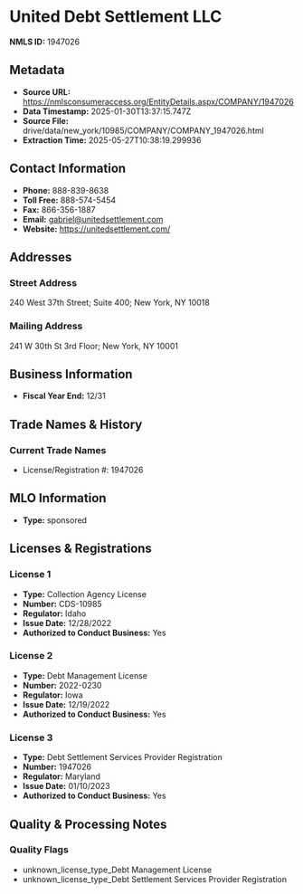 # United Debt Settlement LLC

**NMLS ID:** 1947026

## Metadata
- **Source URL:** https://nmlsconsumeraccess.org/EntityDetails.aspx/COMPANY/1947026
- **Data Timestamp:** 2025-01-30T13:37:15.747Z
- **Source File:** drive/data/new_york/10985/COMPANY/COMPANY_1947026.html
- **Extraction Time:** 2025-05-27T10:38:19.299936

## Contact Information
- **Phone:** 888-839-8638
- **Toll Free:** 888-574-5454
- **Fax:** 866-356-1887
- **Email:** gabriel@unitedsettlement.com
- **Website:** https://unitedsettlement.com/

## Addresses
### Street Address
240 West 37th Street; Suite 400; New York, NY 10018

### Mailing Address
241 W 30th St 3rd Floor; New York, NY 10001

## Business Information
- **Fiscal Year End:** 12/31

## Trade Names & History
### Current Trade Names
- License/Registration #: 1947026

## MLO Information
- **Type:** sponsored

## Licenses & Registrations

### License 1
- **Type:** Collection Agency License
- **Number:** CDS-10985
- **Regulator:** Idaho
- **Issue Date:** 12/28/2022
- **Authorized to Conduct Business:** Yes

### License 2
- **Type:** Debt Management License
- **Number:** 2022-0230
- **Regulator:** Iowa
- **Issue Date:** 12/19/2022
- **Authorized to Conduct Business:** Yes

### License 3
- **Type:** Debt Settlement Services Provider Registration
- **Number:** 1947026
- **Regulator:** Maryland
- **Issue Date:** 01/10/2023
- **Authorized to Conduct Business:** Yes

## Quality & Processing Notes
### Quality Flags
- unknown_license_type_Debt Management License
- unknown_license_type_Debt Settlement Services Provider Registration
